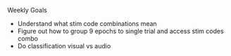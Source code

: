 Weekly Goals

 - Understand what stim code combinations mean
 - Figure out how to group 9 epochs to single trial and access stim codes combo
 - Do classification visual vs audio
